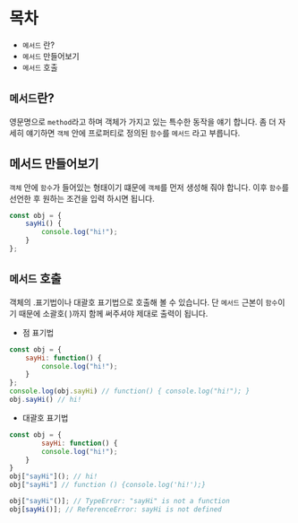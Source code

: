 # 목차
- `메서드` 란?
- `메서드` 만들어보기
- `메서드` 호출


## `메서드`란?
영문명으로 `method`라고 하며 객체가 가지고 있는 특수한 동작을 얘기 합니다. 좀 더 자세히 얘기하면 `객체` 안에 프로퍼티로 정의된 `함수`를 `메서드` 라고 부릅니다.

## 메서드 만들어보기

`객체` 안에 `함수`가 들어있는 형태이기 떄문에 `객체`를 먼저 생성해 줘야 합니다. 이후 `함수`를 선언한 후 원하는 조건을 입력 하시면 됩니다.


```js
const obj = {
    sayHi() {
        console.log("hi!");
    }
};
```
## `메서드` 호출
객체의 .표기법이나 대괄호 표기법으로 호출해 볼 수 있습니다. 단 `메서드` 근본이 `함수`이기 때문에 소괄호( )까지 함께 써주셔야 제대로 출력이 됩니다.

- 점 표기법
```js
const obj = {
    sayHi: function() {
        console.log("hi!");
    }
};
console.log(obj.sayHi) // function() { console.log("hi!"); }
obj.sayHi() // hi!
```

- 대괄호 표기법
```js
const obj = {
        sayHi: function() {
        console.log("hi!");
    }
}
obj["sayHi"](); // hi!
obj["sayHi"] // function () {console.log('hi!');}

obj["sayHi"()]; // TypeError: "sayHi" is not a function
obj[sayHi()]; // ReferenceError: sayHi is not defined
```